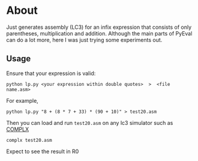 # About
Just generates assembly (LC3) for an infix expression that consists of only parentheses, multiplication and addition.
Although the main parts of PyEval can do a lot more, here I was just trying some experiments out.

## Usage
Ensure that your expression is valid:  
```
python lp.py <your expression within double quotes>  >  <file name.asm>
```  
For example,  
```
python lp.py "8 + (8 * 7 + 33) * (90 + 10)" > test20.asm
```  
Then you can load and run ```test20.asm``` on any lc3 simulator such as [COMPLX](https://github.com/TricksterGuy/complx)  
```
complx test20.asm
```  
Expect to see the result in R0